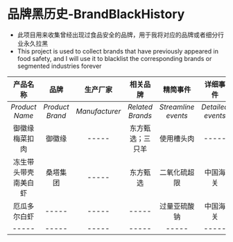# 品牌黑历史-BrandBlackHistory
- 此项目用来收集曾经出现过食品安全的品牌，用于我将对应的品牌或者细分行业永久拉黑
- This project is used to collect brands that have previously appeared in food safety, and I will use it to blacklist the corresponding brands or segmented industries forever

| 产品名称 | 品牌 | 生产厂家| 相关品牌 | 精简事件 | 详细事件 |
| :--------------: | :--------------: | :--------------: | :--------------: | :--------------: | :--------------: |
| *Product Name* | *Product Brand* | *Manufacturer* | *Related Brands* | *Streamline events* | *Detailed events* |
| 御徽缘梅菜扣肉 | 御徽缘 | ----- | 东方甄选；三只羊 | 使用槽头肉 | ----- |
| 冻生带头带壳南美白虾 | 桑塔集团 | ----- | 东方甄选 | 二氧化硫超限 | 中国海关 |
| 厄瓜多尔白虾 | ----- | ----- | ----- | 过量亚硫酸钠 | 中国海关 |
| ----- | ----- | ----- | ----- | ----- | ----- | 
